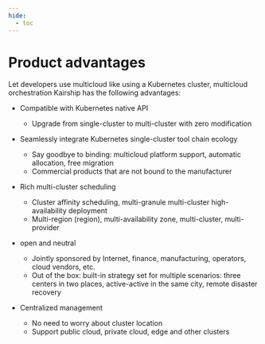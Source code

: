 ```yaml
---
hide:
  - toc
---
```


# Product advantages

Let developers use multicloud like using a Kubernetes cluster, multicloud orchestration Kairship has the following advantages:

- Compatible with Kubernetes native API
    - Upgrade from single-cluster to multi-cluster with zero modification

- Seamlessly integrate Kubernetes single-cluster tool chain ecology
    - Say goodbye to binding: multicloud platform support, automatic allocation, free migration
    - Commercial products that are not bound to the manufacturer

- Rich multi-cluster scheduling
    - Cluster affinity scheduling, multi-granule multi-cluster high-availability deployment
    - Multi-region (region), multi-availability zone, multi-cluster, multi-provider

- open and neutral
    - Jointly sponsored by Internet, finance, manufacturing, operators, cloud vendors, etc.
    - Out of the box: built-in strategy set for multiple scenarios: three centers in two places, active-active in the same city, remote disaster recovery

- Centralized management
    - No need to worry about cluster location
    - Support public cloud, private cloud, edge and other clusters